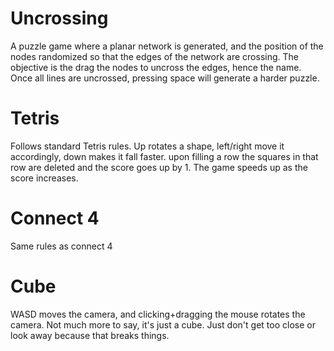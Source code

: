# Uncrossing
A puzzle game where a planar network is generated, and the position of the nodes randomized so that the edges of the network are crossing.
The objective is the drag the nodes to uncross the edges, hence the name. Once all lines are uncrossed, pressing space will generate a harder puzzle.
# Tetris
Follows standard Tetris rules. Up rotates a shape, left/right move it accordingly, down makes it fall faster.
upon filling a row the squares in that row are deleted and the score goes up by 1.
The game speeds up as the score increases.
# Connect 4
Same rules as connect 4
# Cube
WASD moves the camera, and clicking+dragging the mouse rotates the camera. Not much more to say, it's just a cube. Just don't get too close or look away because that breaks things.
